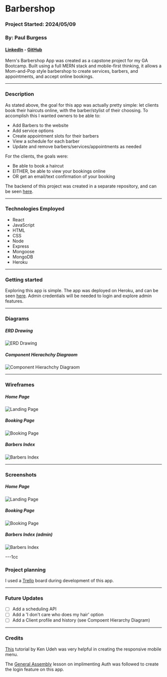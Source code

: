 # Barbershop 
### Project Started: 2024/05/09
### By: Paul Burgess
#### [LinkedIn](https://www.linkedin.com/in/paul-burgess-a11154181/) - [GitHub](https://github.com/pauljburgess)

Mern's Barbershop App was created as a capstone project for my GA Bootcamp. Built using a full MERN stack and mobile-first thinking, it allows a Mom-and-Pop style barbershop to create services, barbers, and appointments, and accept online bookings.

***

### **Description**
As stated above, the goal for this app was actually pretty simple: let clients book their haircuts online, with the barber/stylist of their choosing. To accomplish this I wanted owners to be able to:
- Add Barbers to the website
- Add service options
- Create appointment slots for their barbers
- View a schedule for each barber
- Update and remove barbers/services/appointments as needed

For the clients, the goals were:
- Be able to book a haircut
- EITHER, be able to view your bookings online
- OR get an email/text confirmation of your booking



The backend of this project was created in a separate repository, and can be seen [here](https://github.com/pauljburgess/Barbershop-back). 

---

### **Technologies Employed**

- React
- JavaScript
- HTML 
- CSS
- Node
- Express
- Mongoose
- MongoDB
- Heroku

---

### **Getting started**

Exploring this app is simple. The app was deployed on Heroku, and can be seen [here](https://mernsbarbershop-b18f56107f65.herokuapp.com/). Admin credentials will be needed to login and explore admin features.

---
### **Diagrams**

##### ERD Drawing
![ERD Drawing](public/images/Barbershop-ERD.jpeg)

##### Component Hierachchy Diagraom
![Component Hierachchy Diagraom](public/images/Barbershop-CHD.jpeg)

---
### **Wireframes**
##### Home Page
![Landing Page](public/images/Barbershop-Landing.jpg)

##### Booking Page
![Booking Page](public/images/Barbershop-Booking.jpg)

##### Barbers Index
![Barbers Index](public/images/Barbershop-Index.jpg)

---

### **Screenshots**
##### Home Page
![Landing Page](public/images/finished_home.png)

##### Booking Page
![Booking Page](public/images/finished_booking.png)

##### Barbers Index (admin)
![Barbers Index](public/images/finished_admin_barbers.png)

---1cc
### Project planning

I used a [Trello](https://trello.com/b/jiwbf0Ss/ga-capstone-barbershop) board during development of this app.



---
### **Future Updates**

- [ ] Add a scheduling API
- [ ] Add a 'I don't care who does my hair' option
- [ ] Add a Client profile and history (see Compoent Hierarchy Diagram)

---
### **Credits**

[This](https://kenudeh.hashnode.dev/how-to-build-a-responsive-navigation-menu-with-react) tutorial by Ken Udeh was very helpful in creating the responsive mobile menu.

The [General Assembly](generalassem.ly) lesson on implimenting Auth was followed to create the login feature on this app.